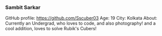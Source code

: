 ### Sambit Sarkar
GitHub profile: https://github.com/Sscuber03
Age: 19
City: Kolkata
About: Currently an Undergrad, who loves to code, and also photography! and a cool addition, loves to solve Rubik's Cubers!